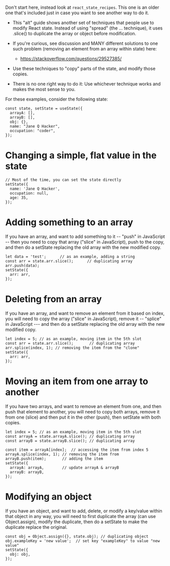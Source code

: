 Don't start here, instead look at `react_state_recipes`. This one is an older
one that's included just in case you want to see another way to do it.

- This "alt" guide shows another set of techniques that people use to modify
  React state. Instead of using "spread" (the ... technique), it uses .slice()
  to duplicate the array or object before modification.

- If you're curious, see discussion and MANY different solutions to one such
  problem (removing an element from an array within state) here:
  - <https://stackoverflow.com/questions/29527385/>

- Use these techniques to "copy" parts of the state, and modify those copies.

- There is no one right way to do it: Use whichever technique works and makes
  the most sense to you.


For these examples, consider the following state:

    const state, setState = useState({
      arrayA: [],
      arrayB: [],
      obj: {},
      name: "Jane Q Hacker",
      occupation: "coder",
    });


# Changing a simple, flat value in the state

```
// Most of the time, you can set the state directly
setState({
  name: 'Jane Q Hacker',
  occupation: null,
  age: 35,
});
```

# Adding something to an array

If you have an array, and want to add something to it -- "push" in
JavaScript -- then you need to copy that array ("slice" in JavaScript),
push to the copy, and then do a setState replacing the old array with
the new modified copy.

```
let data = 'test';      // as an example, adding a string
const arr = state.arr.slice();      // duplicating array
arr.push(data);
setState({
  arr: arr,
});
```


# Deleting from an array

If you have an array, and want to remove an element from it based on
index, you will need to copy the array ("slice" in JavaScript), remove
it -- "splice" in JavaScript --- and then do a setState replacing the
old array with the new modified copy.

```
let index = 5; // as an example, moving item in the 5th slot
const arr = state.arr.slice();       // duplicating array
arr.splice(index, 1); // removing the item from the "clone"
setState({
  arr: arr,
});
```



# Moving an item from one array to another


If you have two arrays, and want to remove an element from one, and then
push that element to another, you will need to copy both arrays, remove
it from one (slice) and then put it in the other (push), then setState
with both copies.

```
let index = 5; // as an example, moving item in the 5th slot
const arrayA = state.arrayA.slice(); // duplicating array
const arrayB = state.arrayB.slice(); // duplicating array

const item = arrayA[index];  // accessing the item from index 5
arrayA.splice(index, 1); // removing the item from 
arrayB.push(item);       // adding the item
setState({
  arrayA: arrayA,        // update arrayA & arrayB
  arrayB: arrayB,
});
```


# Modifying an object


If you have an object, and want to add, delete, or modify a key/value
within that object in any way, you will need to first duplicate the
array (can use Object.assign), modify the duplicate, then do a setState
to make the duplicate replace the original.

```
const obj = Object.assign({}, state.obj); // duplicating object
obj.exampleKey = 'new value';  // set key "exampleKey" to value "new value"
setState({
  obj: obj,
});
```

